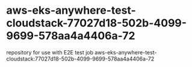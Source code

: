 # aws-eks-anywhere-test-cloudstack-77027d18-502b-4099-9699-578aa4a4406a-72
repository for use with E2E test job aws-eks-anywhere-test-cloudstack:77027d18-502b-4099-9699-578aa4a4406a-72
